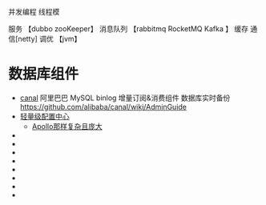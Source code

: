 并发编程
线程模 


服务  【dubbo zooKeeper】
消息队列  【rabbitmq RocketMQ Kafka 】
缓存
通信[netty]
调优 【jvm】




# 数据库组件
- [canal](https://github.com/alibaba/canal) 阿里巴巴 MySQL binlog 增量订阅&消费组件 数据库实时备份  https://github.com/alibaba/canal/wiki/AdminGuide
- [轻量级配置中心](https://github.com/kklldog/AgileConfig/tree/react_ui)
     - [Apollo那样复杂且庞大]()
- []()
- []()
- []()
- []()
- []()
- []()
- []()
- []()
